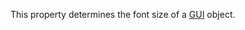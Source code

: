 This property determines the font size of a [GUI](https://developer.roblox.com/en-us/api-reference/class/TextBox) object.